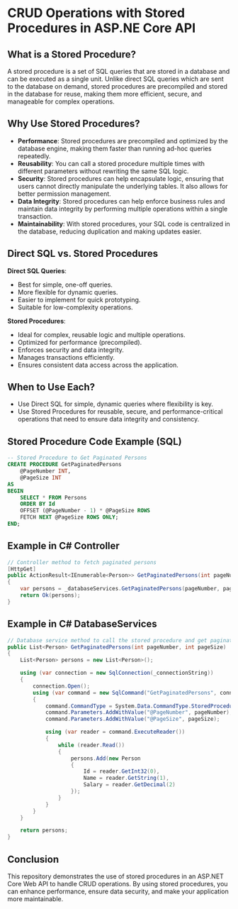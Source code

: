 # CRUD Operations with Stored Procedures in ASP.NE Core API

## What is a Stored Procedure?
A stored procedure is a set of SQL queries that are stored in a database and can be executed as a single unit. Unlike direct SQL queries which are sent to the database on demand, stored procedures are precompiled and stored in the database for reuse, making them more efficient, secure, and manageable for complex operations.

## Why Use Stored Procedures?
* **Performance**: Stored procedures are precompiled and optimized by the database engine, making them faster than running ad-hoc queries repeatedly.
* **Reusability**: You can call a stored procedure multiple times with different parameters without rewriting the same SQL logic.
* **Security**: Stored procedures can help encapsulate logic, ensuring that users cannot directly manipulate the underlying tables. It also allows for better permission management.
* **Data Integrity**: Stored procedures can help enforce business rules and maintain data integrity by performing multiple operations within a single transaction.
* **Maintainability**: With stored procedures, your SQL code is centralized in the database, reducing duplication and making updates easier.


## Direct SQL vs. Stored Procedures
**Direct SQL Queries**:
* Best for simple, one-off queries.
* More flexible for dynamic queries.
* Easier to implement for quick prototyping.
* Suitable for low-complexity operations.

**Stored Procedures**:
* Ideal for complex, reusable logic and multiple operations.
* Optimized for performance (precompiled).
* Enforces security and data integrity.
* Manages transactions efficiently.
* Ensures consistent data access across the application.


## When to Use Each?
* Use Direct SQL for simple, dynamic queries where flexibility is key.
* Use Stored Procedures for reusable, secure, and performance-critical operations that need to ensure data integrity and consistency.

## Stored Procedure Code Example (SQL)
```sql
-- Stored Procedure to Get Paginated Persons
CREATE PROCEDURE GetPaginatedPersons
    @PageNumber INT,
    @PageSize INT
AS
BEGIN
    SELECT * FROM Persons
    ORDER BY Id
    OFFSET (@PageNumber - 1) * @PageSize ROWS
    FETCH NEXT @PageSize ROWS ONLY;
END;
```

## Example in C# Controller

```csharp
// Controller method to fetch paginated persons
[HttpGet]
public ActionResult<IEnumerable<Person>> GetPaginatedPersons(int pageNumber = 1, int pageSize = 10)
{
    var persons = _databaseServices.GetPaginatedPersons(pageNumber, pageSize);
    return Ok(persons);
}
```

## Example in C# DatabaseServices
```csharp
// Database service method to call the stored procedure and get paginated persons
public List<Person> GetPaginatedPersons(int pageNumber, int pageSize)
{
    List<Person> persons = new List<Person>();

    using (var connection = new SqlConnection(_connectionString))
    {
        connection.Open();
        using (var command = new SqlCommand("GetPaginatedPersons", connection))
        {
            command.CommandType = System.Data.CommandType.StoredProcedure;
            command.Parameters.AddWithValue("@PageNumber", pageNumber);
            command.Parameters.AddWithValue("@PageSize", pageSize);

            using (var reader = command.ExecuteReader())
            {
                while (reader.Read())
                {
                    persons.Add(new Person
                    {
                        Id = reader.GetInt32(0),
                        Name = reader.GetString(1),
                        Salary = reader.GetDecimal(2)
                    });
                }
            }
        }
    }

    return persons;
}
```

## Conclusion
This repository demonstrates the use of stored procedures in an ASP.NET Core Web API to handle CRUD operations. By using stored procedures, you can enhance performance, ensure data security, and make your application more maintainable.
